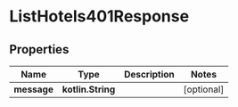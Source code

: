 
# ListHotels401Response

## Properties
Name | Type | Description | Notes
------------ | ------------- | ------------- | -------------
**message** | **kotlin.String** |  |  [optional]



